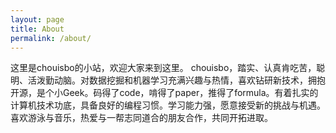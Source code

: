 ```yaml
---
layout: page
title: About
permalink: /about/
---
```


这里是chouisbo的小站，欢迎大家来到这里。
chouisbo，踏实、认真肯吃苦，聪明、活泼勤动脑。对数据挖掘和机器学习充满兴趣与热情，喜欢钻研新技术，拥抱开源，是个小Geek。码得了code，啃得了paper，推得了formula。有着扎实的计算机技术功底，具备良好的编程习惯。学习能力强，愿意接受新的挑战与机遇。喜欢游泳与音乐，热爱与一帮志同道合的朋友合作，共同开拓进取。
